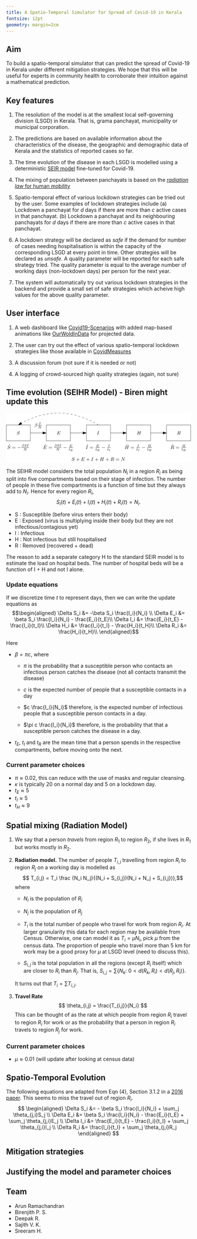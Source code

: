 ```yaml
---
title: A Spatio-Temporal Simulator for Spread of Covid-19 in Kerala
fontsize: 12pt
geometry: margin=2cm
---
```


## Aim

To build a spatio-temporal simulator that can predict the spread of Covid-19 in
Kerala under different mitigation strategies. We hope that this will be useful
for experts in community health to corroborate their intuition against a mathematical prediction. 

## Key features

1.	The resolution of the model is at the smallest local self-governing
	division (LSGD) in Kerala.  That is, grama panchayat, municipality or
	municipal corporation. 

2. 	The predictions are  based on available information about the
	characteristics of the disease, the geographic and demographic data of
	Kerala and the statistics of reported cases so far. 

3. 	The time evolution of the disease in each LSGD is modelled using a
	deterministic [SEIR model](https://en.wikipedia.org/wiki/Compartmental_models_in_epidemiology#The_SEIR_model)
	fine-tuned for Covid-19.

4. 	The mixing of population between panchayats is based on the [*radiation
	law* for human mobility](https://en.wikipedia.org/wiki/Radiation_law_for_human_mobility) 

5. 	Spatio-temporal effect of various lockdown strategies can be tried out by
	the user. Some examples of lockdown strategies include
	(a) Lockdown a panchayat for $d$ days if there are more than $c$ active cases in that panchayat.
	(b) Lockdown a panchayat and its neighbouring panchayats for $d$ days if there are more than $c$ active cases in that panchayat.

6.	A lockdown strategy will be declared as *safe* if the demand for number of
	cases needing hospitalisation is within the capacity of the corresponding
	LSGD at every point in time. Other strategies will be declared as *unsafe*.
	A quality parameter will be reported for each safe strategy tried. The
	quality parameter is equal to the average number of working days
	(non-lockdown days) per person for the next year. 

7. 	The system will automatically try out various lockdown strategies in the
	backend and provide a small set of safe strategies which acheive high
	values for the above quality parameter.

## User interface

1.	A web dashboard like [Covid19-Scenarios](https://covid19-scenarios.org/)
	with added map-based animations like
	[OurWoldInData](https://ourworldindata.org/grapher/total-covid-deaths-per-million)
	for projected data.

2. 	The user can try out the effect of various spatio-temporal lockdown
	strategies like those available in
	[CovidMeasures](https://covid-measures.github.io/)

3.	A discussion forum (not sure if it is needed or not)

4.	A logging of crowd-sourced high quality strategies (again, not sure)

## Time evolution (SEIHR Model) - Biren might update this

![SEIHR model without mixing between regions](./SEIHR.png)

The SEIHR model considers the total population $N_i$ in a region $R_i$ as being
split into five compartments based on their stage of infection. The number of
people in these five compartments is a function of time but they always add to
$N_i$. Hence for every region $R_i$, 
$$S_i(t) + E_i(t) + I_i(t) + H_i(t) + R_i(t) = N_i.$$ 

-	S : Susceptible (before virus enters their body)
-	E : Exposed (virus is multiplying inside their body but they are not
	infectious/contagious yet)
-	I : Infectious
-	H : Not infectious but still hospitalised
-	R : Removed (recovered + dead)

The reason to add a separate category H to the standard SEIR model is to estimate the load on hospital beds. The number of hospital beds will be a function of I + H and not I alone.

### Update equations

If we discretize time $t$ to represent days, then we can write the update
equations as
$$\begin{aligned}
\Delta S_i	 &= -\beta S_i \frac{I_i}{N_i} \\
\Delta E_i	 &= \beta S_i \frac{I_i}{N_i} - \frac{E_i}{t_E}\\
\Delta I_i	 &= \frac{E_i}{t_E} - \frac{I_i}{t_I}\\
\Delta H_i	 &= \frac{I_i}{t_I} - \frac{H_i}{t_H}\\
\Delta R_i	 &= \frac{H_i}{t_H}\\
\end{aligned}$$

Here 

-	$\beta = \pi c$, where
	-	$\pi$ is the probability that a susceptible person who contacts an
		infectious person catches the disease (not all contacts transmit the
		disease)

	-	$c$ is the expected number of people that a susceptible contacts in a
		day

	-	$c \frac{I_i}{N_i}$ therefore, is the expected number of infectious
		people that a susceptible person contacts in a day.

	-	$\pi c \frac{I_i}{N_i}$ therefore, is the probability that that a
		susceptible person catches the disease in a day.

-	$t_E$, $t_I$ and $t_R$ are the mean time that a person spends in the 
	respective compartments, before moving onto the next.

### Current parameter choices

-	$\pi \approx 0.02$, this can reduce with the use of masks and regular
	cleansing.
-	$\kappa$ is typically 20 on a normal day and 5 on a lockdown day.
-	$t_E \approx 5$
-	$t_I \approx 5$
-	$t_H \approx 9$


## Spatial mixing (Radiation Model)

1.	We say that a person *travels* from region $R_1$ to region $R_2$, if she
	lives in $R_1$ but works mostly in $R_2$.

2.	**Radiation model.**
	The number of people $T_{i,j}$ travelling from region $R_i$ to region $R_j$
	on a working day is modelled as
	$$ T_{i,j} = T_i \frac {N_i N_j}{(N_i + S_{i,j})(N_i + N_j + S_{i,j})},$$
	where 

	- $N_i$ is the population of $R_i$

	- $N_j$ is the population of $R_j$ 

	- $T_i$ is the total number of people who travel for work from region
	  $R_i$.  At larger granularity this data for each region may be available
	  from Census. Otherwise, one can model it as $T_i = \mu N_i$, pick $\mu$
	  from the census data.  The proportion of people who travel more than 5 km
	  for work may be a good proxy for $\mu$ at LSGD level (need to discuss
	  this).

	- $S_{i,j}$ is the total population in all the regions (except $R_i$ itself) 
	  which are closer to $R_i$ than $R_j$. That is,
	  $S_{i,j} = \sum \{N_k :~ 0 < d(R_k, R_i) < d(R_j, R_i)\}$.

	It turns out that $T_i = \sum T_{i,j}$.

3.	**Travel Rate**
	$$
		\theta_{i,j} = \frac{T_{i,j}}{N_i}
	$$
	This can be thought of as the rate at which people from region $R_i$ travel
	to region $R_i$ for work or as the probability that a person in region
	$R_i$ travels to region $R_j$ for work.

### Current parameter choices

-	$\mu \approx 0.01$ (will update after looking at census data)

## Spatio-Temporal Evolution

The following equations are adapted from Eqn (4), Section 3.1.2 in 
a [2016 paper](https://www.ncbi.nlm.nih.gov/pmc/articles/PMC5348083/).
This seems to miss the travel out of region $R_i$.
$$
\begin{aligned}
	\Delta S_i &= 	- \beta S_i \frac{I_i}{N_i} 
					+ \sum_j \theta_{j,i}S_j \\
	\Delta E_i &=     \beta S_i \frac{I_i}{N_i}
					- \frac{E_i}{t_E} 
					+ \sum_j \theta_{j,i}E_j \\
	\Delta I_i &=	  \frac{E_i}{t_E} 
					- \frac{I_i}{t_I} 
					+ \sum_j \theta_{j,i}I_j \\
	\Delta R_i &=     \frac{I_i}{t_I} 
					+ \sum_j \theta_{j,i}R_j
\end{aligned}
$$


## Mitigation strategies

## Justifying the model and parameter choices

## Team

- Arun Ramachandran
- Birenjith P. S.
- Deepak R.
- Sajith V. K.
- Sreeram H.
